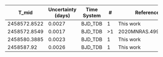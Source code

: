 |T_mid|Uncertainty (days)           |Time System|#                                            |Reference                           |
|-----|-----------------------------|-----------|---------------------------------------------|------------------------------------|
|2458572.8522|0.0027                       |BJD_TDB    |1                                            |This work                           |
|2458572.8549|0.0017                       |BJD_TDB    |>1                                           |2020MNRAS.499.3139B                 |
|2458580.3885|0.0023                       |BJD_TDB    |1                                            |This work                           |
|2458587.92|0.0026                       |BJD_TDB    |1                                            |This work                           |
